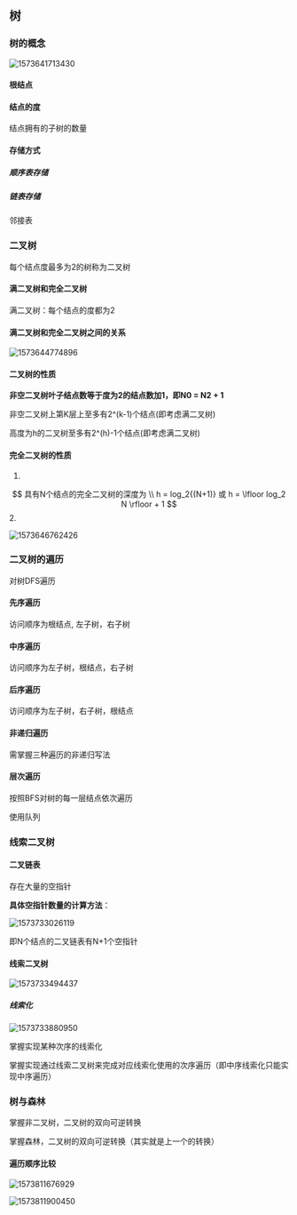 ## 树



### 树的概念



![1573641713430](E:\docsify\docs\数据结构与算法\数据结构\images\1573641713430.png)

#### 根结点

#### 结点的度

结点拥有的子树的数量



#### 存储方式

##### 顺序表存储

##### 链表存储

邻接表



### 二叉树

每个结点度最多为2的树称为二叉树

#### 满二叉树和完全二叉树

满二叉树：每个结点的度都为2

#### 满二叉树和完全二叉树之间的关系

![1573644774896](E:\docsify\docs\数据结构与算法\数据结构\images\1573644774896.png)



#### 二叉树的性质

**非空二叉树叶子结点数等于度为2的结点数加1，即N0 = N2 + 1**

非空二叉树上第K层上至多有2^(k-1)个结点(即考虑满二叉树)

高度为h的二叉树至多有2^(h)-1个结点(即考虑满二叉树)

#### 完全二叉树的性质

1.
$$
具有N个结点的完全二叉树的深度为
\\
h = log_2{(N+1)} 或 h = \lfloor log_2 N \rfloor + 1
$$
2.

![1573646762426](E:\docsify\docs\数据结构与算法\数据结构\images\1573646762426.png)



### 二叉树的遍历

对树DFS遍历

#### 先序遍历

访问顺序为根结点, 左子树，右子树

#### 中序遍历

访问顺序为左子树，根结点，右子树

#### 后序遍历

访问顺序为左子树，右子树，根结点

#### 非递归遍历

需掌握三种遍历的非递归写法



#### 层次遍历

按照BFS对树的每一层结点依次遍历

使用队列



### 线索二叉树

#### 二叉链表

存在大量的空指针

**具体空指针数量的计算方法**：

![1573733026119](E:\docsify\docs\数据结构与算法\数据结构\images\1573733026119.png)

即N个结点的二叉链表有N+1个空指针

#### 线索二叉树

![1573733494437](E:\docsify\docs\数据结构与算法\数据结构\images\1573733494437.png)

##### 线索化

![1573733880950](E:\docsify\docs\数据结构与算法\数据结构\images\1573733880950.png)

掌握实现某种次序的线索化

掌握实现通过线索二叉树来完成对应线索化使用的次序遍历（即中序线索化只能实现中序遍历）

 

### 树与森林

掌握非二叉树，二叉树的双向可逆转换

掌握森林，二叉树的双向可逆转换（其实就是上一个的转换）

 

#### 遍历顺序比较

![1573811676929](E:\docsify\docs\数据结构与算法\数据结构\images\1573811676929.png)

![1573811900450](E:\docsify\docs\数据结构与算法\数据结构\images\1573811900450.png)

